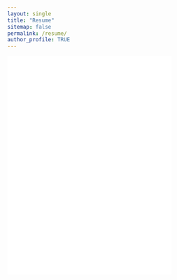 ```yaml
---
layout: single
title: "Resume"
sitemap: false
permalink: /resume/
author_profile: TRUE
---
```


<embed width="375" height="500" src="/assets/download/CarterAlbrechtResume.pdf" type="application/pdf" />